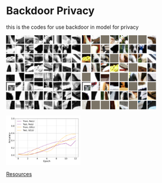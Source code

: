 # Backdoor Privacy
this is the codes for use backdoor in model for privacy

<img src=./materials/pics/vit_gelu_craftedhead_pet_reconstruction.svg width=40% /> <img src=./materials/pics/vit_gelu_craftedhead_pet_groundtruth.svg width=40% />

<img src=./materials/pics/acc_pet.svg width=40% /> 

[Resources](https://drive.google.com/drive/folders/1QAjlQqNFK2ZOqly_CglapgLSs-hn0NP5?usp=sharing)

